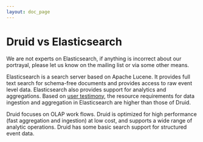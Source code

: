 ```yaml
---
layout: doc_page
---
```


Druid vs Elasticsearch
======================

We are not experts on Elasticsearch, if anything is incorrect about our portrayal, please let us know on the mailing list or via some other means.

Elasticsearch is a search server based on Apache Lucene. It provides full text search for schema-free documents and provides access to raw event level data. Elasticsearch also provides support for analytics and aggregations. Based on [user testimony](https://groups.google.com/forum/#!msg/druid-development/nlpwTHNclj8/sOuWlKOzPpYJ), the resource requirements for data ingestion and aggregation in Elasticsearch are higher than those of Druid.

Druid focuses on OLAP work flows. Druid is optimized for high performance (fast aggregation and ingestion) at low cost, and supports a wide range of analytic operations. Druid has some basic search support for structured event data.
